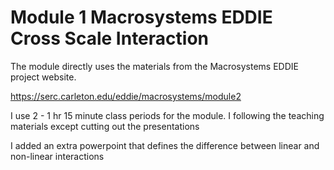 # Module 1 Macrosystems EDDIE Cross Scale Interaction

The module directly uses the materials from the Macrosystems EDDIE project website.

<https://serc.carleton.edu/eddie/macrosystems/module2>

I use 2 - 1 hr 15 minute class periods for the module.  I following the teaching materials except cutting out the presentations

I added an extra powerpoint that defines the difference between linear and non-linear interactions